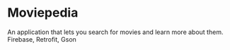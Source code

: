 # Moviepedia
An application that lets you search for movies and learn more about them. Firebase, Retrofit, Gson
